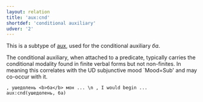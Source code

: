```yaml
---
layout: relation
title: 'aux:cnd'
shortdef: 'conditional auxiliary'
udver: '2'
---
```


This is a subtype of [aux](), used for the conditional auxiliary _ба_.

The conditional auxiliary, when attached to a predicate,
typically carries the conditional modality found in finite verbal forms but not non-finites.
In meaning this correlates with the UD subjunctive mood `Mood=Sub' and may co-occur with it.

~~~ sdparse
, ушедолень <b>ба</b> мон ... \n , I would begin ...
aux:cnd(ушедолень, ба)
~~~

<!-- Interlanguage links updated Pá kvě 14 11:08:52 CEST 2021 -->
